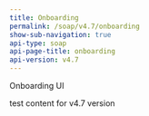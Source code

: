 ```yaml
---
title: Onboarding
permalink: /soap/v4.7/onboarding
show-sub-navigation: true
api-type: soap
api-page-title: onboarding
api-version: v4.7
---
```


Onboarding UI

test content for v4.7 version

